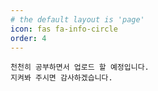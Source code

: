 ```yaml
---
# the default layout is 'page'
icon: fas fa-info-circle
order: 4
---
```


```
천천히 공부하면서 업로드 할 예정입니다.
지켜봐 주시면 감사하겠습니다.
```
